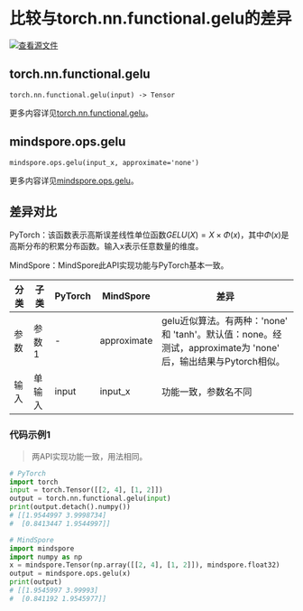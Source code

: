 # 比较与torch.nn.functional.gelu的差异

[![查看源文件](https://mindspore-website.obs.cn-north-4.myhuaweicloud.com/website-images/r2.1/resource/_static/logo_source.png)](https://gitee.com/mindspore/docs/blob/r2.1/docs/mindspore/source_zh_cn/note/api_mapping/pytorch_diff/mindspore.ops.gelu.md)

## torch.nn.functional.gelu

```text
torch.nn.functional.gelu(input) -> Tensor
```

更多内容详见[torch.nn.functional.gelu](https://pytorch.org/docs/1.8.1/nn.functional.html#torch.nn.functional.gelu)。

## mindspore.ops.gelu

```text
mindspore.ops.gelu(input_x, approximate='none')
```

更多内容详见[mindspore.ops.gelu](https://www.mindspore.cn/docs/zh-CN/r2.1/api_python/ops/mindspore.ops.gelu.html)。

## 差异对比

PyTorch：该函数表示高斯误差线性单位函数$GELU(X)=X\times \Phi(x)$，其中$\Phi(x)$是高斯分布的积累分布函数。输入x表示任意数量的维度。

MindSpore：MindSpore此API实现功能与PyTorch基本一致。

| 分类 | 子类  | PyTorch | MindSpore   | 差异                                                         |
| ---- | ----- | ------- | ----------- | ------------------------------------------------------------ |
|   参数   | 参数1 |    -     | approximate | gelu近似算法。有两种：'none' 和 'tanh'。默认值：none。经测试，approximate为 'none' 后，输出结果与Pytorch相似。 |
| 输入 | 单输入 | input      | input_x           | 功能一致，参数名不同               |

### 代码示例1

> 两API实现功能一致，用法相同。

```python
# PyTorch
import torch
input = torch.Tensor([[2, 4], [1, 2]])
output = torch.nn.functional.gelu(input)
print(output.detach().numpy())
# [[1.9544997 3.9998734]
#  [0.8413447 1.9544997]]

# MindSpore
import mindspore
import numpy as np
x = mindspore.Tensor(np.array([[2, 4], [1, 2]]), mindspore.float32)
output = mindspore.ops.gelu(x)
print(output)
# [[1.9545997 3.99993]
#  [0.841192 1.9545977]]
```
